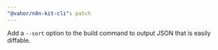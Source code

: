 ```yaml
---
"@vahor/n8n-kit-cli": patch
---
```


Add a `--sort` option to the build command to output JSON that is easily diffable.
